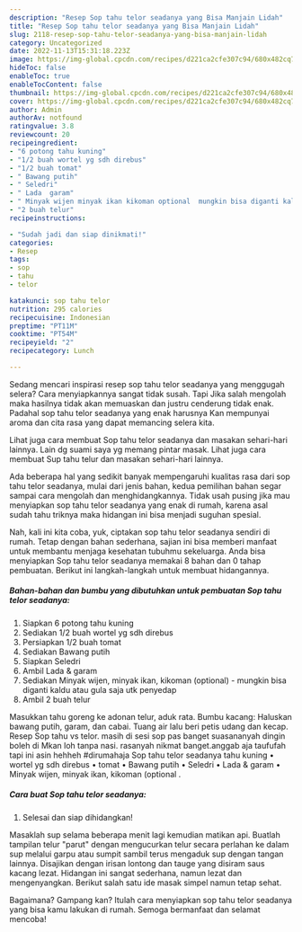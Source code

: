 ```yaml
---
description: "Resep Sop tahu telor seadanya yang Bisa Manjain Lidah"
title: "Resep Sop tahu telor seadanya yang Bisa Manjain Lidah"
slug: 2118-resep-sop-tahu-telor-seadanya-yang-bisa-manjain-lidah
category: Uncategorized
date: 2022-11-13T15:31:18.223Z
image: https://img-global.cpcdn.com/recipes/d221ca2cfe307c94/680x482cq70/sop-tahu-telor-seadanya-foto-resep-utama.jpg
hideToc: false
enableToc: true
enableTocContent: false
thumbnail: https://img-global.cpcdn.com/recipes/d221ca2cfe307c94/680x482cq70/sop-tahu-telor-seadanya-foto-resep-utama.jpg
cover: https://img-global.cpcdn.com/recipes/d221ca2cfe307c94/680x482cq70/sop-tahu-telor-seadanya-foto-resep-utama.jpg
author: Admin
authorAv: notfound
ratingvalue: 3.8
reviewcount: 20
recipeingredient:
- "6 potong tahu kuning"
- "1/2 buah wortel yg sdh direbus"
- "1/2 buah tomat"
- " Bawang putih"
- " Seledri"
- " Lada  garam"
- " Minyak wijen minyak ikan kikoman optional  mungkin bisa diganti kaldu atau gula saja utk penyedap"
- "2 buah telur"
recipeinstructions:

- "Sudah jadi dan siap dinikmati!"
categories:
- Resep
tags:
- sop
- tahu
- telor

katakunci: sop tahu telor 
nutrition: 295 calories
recipecuisine: Indonesian
preptime: "PT11M"
cooktime: "PT54M"
recipeyield: "2"
recipecategory: Lunch

---
```



Sedang mencari inspirasi resep sop tahu telor seadanya yang menggugah selera? Cara menyiapkannya sangat tidak susah. Tapi Jika salah mengolah maka hasilnya tidak akan memuaskan dan justru cenderung tidak enak. Padahal sop tahu telor seadanya yang enak harusnya Kan mempunyai aroma dan cita rasa yang dapat memancing selera kita.


Lihat juga cara membuat Sop tahu telor seadanya dan masakan sehari-hari lainnya. Lain dg suami saya yg memang pintar masak. Lihat juga cara membuat Sup tahu telur dan masakan sehari-hari lainnya.

Ada beberapa hal yang sedikit banyak mempengaruhi kualitas rasa dari sop tahu telor seadanya, mulai dari jenis bahan, kedua pemilihan bahan segar sampai cara mengolah dan menghidangkannya. Tidak usah pusing jika mau menyiapkan sop tahu telor seadanya yang enak di rumah, karena asal sudah tahu triknya maka hidangan ini bisa menjadi suguhan spesial.


Nah, kali ini kita coba, yuk, ciptakan sop tahu telor seadanya sendiri di rumah. Tetap dengan bahan sederhana, sajian ini bisa memberi manfaat untuk membantu menjaga kesehatan tubuhmu sekeluarga. Anda bisa menyiapkan Sop tahu telor seadanya memakai 8 bahan dan 0 tahap pembuatan. Berikut ini langkah-langkah untuk membuat hidangannya.

<!--inarticleads1-->

##### Bahan-bahan dan bumbu yang dibutuhkan untuk pembuatan Sop tahu telor seadanya:

1. Siapkan 6 potong tahu kuning
1. Sediakan 1/2 buah wortel yg sdh direbus
1. Persiapkan 1/2 buah tomat
1. Sediakan  Bawang putih
1. Siapkan  Seledri
1. Ambil  Lada &amp; garam
1. Sediakan  Minyak wijen, minyak ikan, kikoman (optional) - mungkin bisa diganti kaldu atau gula saja utk penyedap
1. Ambil 2 buah telur


Masukkan tahu goreng ke adonan telur, aduk rata. Bumbu kacang: Haluskan bawang putih, garam, dan cabai. Tuang air lalu beri petis udang dan kecap. Resep Sop tahu vs telor. masih di sesi sop pas banget suasananyah dingin boleh di Mkan loh tanpa nasi. rasanyah nikmat banget.anggab aja taufufah tapi ini asin hehheh #dirumahaja Sop tahu telor seadanya tahu kuning • wortel yg sdh direbus • tomat • Bawang putih • Seledri • Lada &amp; garam • Minyak wijen, minyak ikan, kikoman (optional . 

<!--inarticleads2-->

##### Cara buat Sop tahu telor seadanya:


1. Selesai dan siap dihidangkan!

Masaklah sup selama beberapa menit lagi kemudian matikan api. Buatlah tampilan telur &#34;parut&#34; dengan mengucurkan telur secara perlahan ke dalam sup melalui garpu atau sumpit sambil terus mengaduk sup dengan tangan lainnya. Disajikan dengan irisan lontong dan tauge yang disiram saus kacang lezat. Hidangan ini sangat sederhana, namun lezat dan mengenyangkan. Berikut salah satu ide masak simpel namun tetap sehat. 

Bagaimana? Gampang kan? Itulah cara menyiapkan sop tahu telor seadanya yang bisa kamu lakukan di rumah. Semoga bermanfaat dan selamat mencoba!
